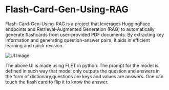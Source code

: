 # Flash-Card-Gen-Using-RAG

Flash-Card-Gen-Using-RAG is a project that leverages HuggingFace endpoints and Retrieval-Augmented Generation (RAG) to automatically generate flashcards from user-provided PDF documents. By extracting key information and generating question-answer pairs, it aids in efficient learning and quick revision.

![UI Image](C:\Users\aditi\Documents\Projects\Flash-Card-Gen-Using-RAG\Image\image.png)

The above UI is made using FLET in python. The prompt for the model is defined in such way that model only outputs the question and answers in the form of dictionary,questions are keys and values are answers. One can touch the flash card to flip it to know the answer. 
